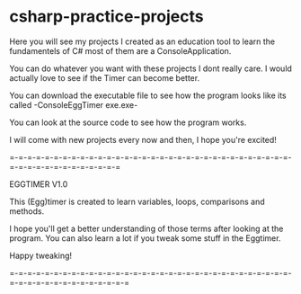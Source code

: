 # csharp-practice-projects
Here you will see my projects I created as an education tool to learn the fundamentels of C# most of them are a ConsoleApplication.


You can do whatever you want with these projects I dont really care.
I would actually love to see if the Timer can become better.


You can download the executable file to see how the program looks like its called -ConsoleEggTimer exe.exe-


You can look at the source code to see how the program works.

I will come with new projects every now and then, I hope you're excited!



=-=-=-=-=-=-=-=-=-=-=-=-=-=-=-=-=-=-=-=-=-=-=-=-=-=-=-=-=-=-=-=-=-=-=-=-=-=-=-=-=-=-=-=-=

EGGTIMER V1.0 

This (Egg)timer is created to learn variables, loops, comparisons and methods.

I hope you'll get a better understanding of those terms after looking at the program.
You can also learn a lot if you tweak some stuff in the Eggtimer.

Happy tweaking!

=-=-=-=-=-=-=-=-=-=-=-=-=-=-=-=-=-=-=-=-=-=-=-=-=-=-=-=-=-=-=-=-=-=-=-=-=-=-=-=-=-=-=-=-=-=

